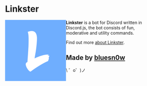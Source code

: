 Linkster
=================
<img src="linkster.png" width="200" align="left"> 
<b>Linkster</b> is a bot for Discord written in Discord.js, the bot consists of fun, moderative and utility commands.

Find out more [about Linkster](https://discord.gg/kydyETz).

Made by [bluesn0w](https://twitter.com/bsn0w_)
-------------------

\ ゜o゜)ノ

